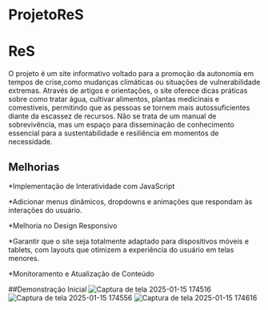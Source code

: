# ProjetoReS

# ReS

 O projeto é um site informativo voltado para a promoção da autonomia em tempos de crise,como mudanças climáticas ou situações de vulnerabilidade extremas. Através de artigos e orientações, o site oferece dicas práticas sobre como tratar água, cultivar alimentos, plantas  medicinais e comestíveis, permitindo que as pessoas se tornem mais autossuficientes diante  da escassez de recursos. Não se trata de um manual de sobrevivência, mas um espaço para   disseminação de conhecimento essencial para a sustentabilidade e resiliência em momentos de necessidade.
 

## Melhorias

*Implementação de Interatividade com JavaScript

*Adicionar menus dinâmicos, dropdowns e animações que respondam às interações do usuário.

*Melhoria no Design Responsivo

*Garantir que o site seja totalmente adaptado para dispositivos móveis e tablets, com layouts que otimizem a experiência do usuário em telas menores.

*Monitoramento e Atualização de Conteúdo




##Demonstração Inicial
![Captura de tela 2025-01-15 174516](https://github.com/user-attachments/assets/527c4450-9b1a-413b-950a-9c8d5a9419f3)
![Captura de tela 2025-01-15 174556](https://github.com/user-attachments/assets/4ba0fc52-ac69-4e47-8690-bf08d819efab)
![Captura de tela 2025-01-15 174616](https://github.com/user-attachments/assets/3a7f3c72-95aa-4658-a219-3a84736ae587)


